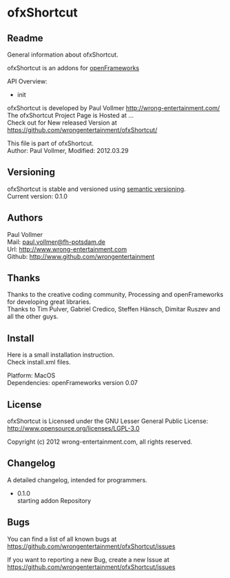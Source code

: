 # ofxShortcut


## Readme  
General information about ofxShortcut.  

ofxShortcut is an addons for [openFrameworks](http://www.openframeworks.cc/)  
  
API Overview:  

- init  
  
ofxShortcut is developed by Paul Vollmer http://wrong-entertainment.com/  
The ofxShortcut Project Page is Hosted at ...  
Check out for New released Version at https://github.com/wrongentertainment/ofxShortcut/  

This file is part of ofxShortcut.  
Author: Paul Vollmer, Modified: 2012.03.29  


## Versioning 
ofxShortcut is stable and versioned using [semantic versioning](http://semver.org/).  
Current version: 0.1.0  


## Authors
Paul Vollmer  
Mail: paul.vollmer@fh-potsdam.de  
Url: http://www.wrong-entertainment.com  
Github: http://www.github.com/wrongentertainment  


## Thanks
Thanks to the creative coding community, Processing and openFrameworks for developing great libraries.  
Thanks to Tim Pulver, Gabriel Credico, Steffen Hänsch, Dimitar Ruszev and all the other guys.  


## Install
Here is a small installation instruction.  
Check install.xml files.    

Platform:
MacOS  
Dependencies:
openFrameworks version 0.07  


## License 
ofxShortcut is Licensed under the GNU Lesser General Public License: http://www.opensource.org/licenses/LGPL-3.0  

Copyright (c) 2012 wrong-entertainment.com, all rights reserved.  


## Changelog
A detailed changelog, intended for programmers.  

- 0.1.0  
  starting addon Repository  


## Bugs  
You can find a list of all known bugs at  
https://github.com/wrongentertainment/ofxShortcut/issues  

If you want to reporting a new Bug, create a new Issue at  
https://github.com/wrongentertainment/ofxShortcut/issues  
